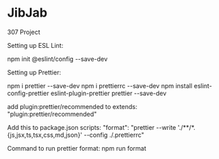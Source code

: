 # JibJab
307 Project


Setting up ESL Lint:

npm init @eslint/config --save-dev


Setting up Prettier:

npm i prettier --save-dev
npm i prettierrc --save-dev
npm install eslint-config-prettier eslint-plugin-prettier prettier --save-dev

add plugin:prettier/recommended to extends:
    "plugin:prettier/recommended"

Add this to package.json scripts:
	"format": "prettier --write './**/*.{js,jsx,ts,tsx,css,md,json}' --config ./.prettierrc"

Command to run prettier format:
	npm run format

